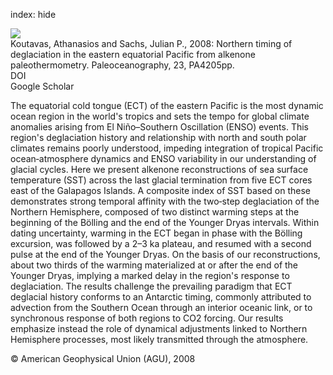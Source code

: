 index: hide

<div class="Citation">
    <div class="Citation-thumb CitationThumb-linked"  data-href="https://doi.org/10.1029/2008pa001593">
      <img src="https://static.claimspace.cloud/climate-study-static/refs/thumbs/5/Koutavas_and_Sachs_2008-thumb.png" />
    </div>

  <div class="Citation-body">
    <div class="Citation-text">Koutavas, Athanasios and Sachs, Julian P., 2008: Northern timing of deglaciation in the eastern equatorial Pacific from alkenone paleothermometry. <span class="Article-journal">Paleoceanography, </span><span class="Article-volume">23, </span>PA4205pp.</div>
    <div class="Citation-links">
      <div class="CitationLink" data-href="https://doi.org/10.1029/2008pa001593">
        <div class="CitationLink-icon CitationLink-Doi"></div>
        <div class="CitationLink-text">DOI</div>
      </div>
      <div class="CitationLink" data-href="https://scholar.google.com/scholar?q=10.1029/2008pa001593">
        <div class="CitationLink-icon CitationLink-Scholar"></div>
        <div class="CitationLink-text">Google Scholar</div>
      </div>
    </div>
  </div>
</div>

The equatorial cold tongue (ECT) of the eastern Pacific is the most dynamic ocean region in the world's tropics and sets the tempo for global climate anomalies arising from El Niño–Southern Oscillation (ENSO) events. This region's deglaciation history and relationship with north and south polar climates remains poorly understood, impeding integration of tropical Pacific ocean‐atmosphere dynamics and ENSO variability in our understanding of glacial cycles. Here we present alkenone reconstructions of sea surface temperature (SST) across the last glacial termination from five ECT cores east of the Galapagos Islands. A composite index of SST based on these demonstrates strong temporal affinity with the two‐step deglaciation of the Northern Hemisphere, composed of two distinct warming steps at the beginning of the Bölling and the end of the Younger Dryas intervals. Within dating uncertainty, warming in the ECT began in phase with the Bölling excursion, was followed by a 2–3 ka plateau, and resumed with a second pulse at the end of the Younger Dryas. On the basis of our reconstructions, about two thirds of the warming materialized at or after the end of the Younger Dryas, implying a marked delay in the region's response to deglaciation. The results challenge the prevailing paradigm that ECT deglacial history conforms to an Antarctic timing, commonly attributed to advection from the Southern Ocean through an interior oceanic link, or to synchronous response of both regions to CO2 forcing. Our results emphasize instead the role of dynamical adjustments linked to Northern Hemisphere processes, most likely transmitted through the atmosphere.

<div class="Citation-copy">
&copy; American Geophysical Union (AGU), 2008
</div>